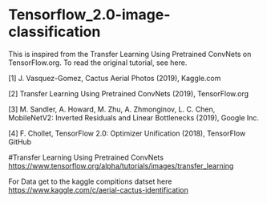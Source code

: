 # Tensorflow_2.0-image-classification
This is inspired from the Transfer Learning Using Pretrained ConvNets on TensorFlow.org. To read the original tutorial, see here.

[1] J. Vasquez-Gomez, Cactus Aerial Photos (2019), Kaggle.com

[2] Transfer Learning Using Pretrained ConvNets (2019), TensorFlow.org

[3] M. Sandler, A. Howard, M. Zhu, A. Zhmonginov, L. C. Chen, MobileNetV2: Inverted Residuals and Linear Bottlenecks (2019), Google Inc.

[4] F. Chollet, TensorFlow 2.0: Optimizer Unification (2018), TensorFlow GitHub


#Transfer Learning Using Pretrained ConvNets
https://www.tensorflow.org/alpha/tutorials/images/transfer_learning

For Data get to the kaggle compitions datset here https://www.kaggle.com/c/aerial-cactus-identification

